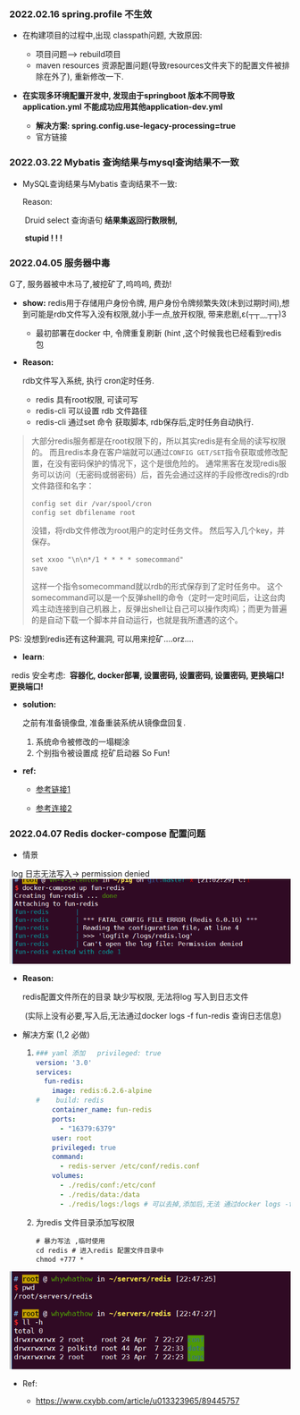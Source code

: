 ### 2022.02.16 spring.profile 不生效

- 在构建项目的过程中,出现 classpath问题, 大致原因:
  - 项目问题--> rebuild项目
  - maven resources 资源配置问题(导致resources文件夹下的配置文件被排除在外了), 重新修改一下.
  
- **在实现多环境配置开发中, 发现由于springboot 版本不同导致application.yml 不能成功应用其他application-dev.yml**
  - **解决方案: spring.config.use-legacy-processing=true**
  - 官方链接
  

### 2022.03.22 Mybatis 查询结果与mysql查询结果不一致

* MySQL查询结果与Mybatis 查询结果不一致:

  Reason:

  ​	Druid select 查询语句 **结果集返回行数限制,** 

  ​	 **stupid ! ! !**

  

### 2022.04.05 服务器中毒

G了, 服务器被中木马了,被挖矿了,呜呜呜, 费劲!

* **show:** 
    redis用于存储用户身份令牌, 用户身份令牌频繁失效(未到过期时间),想到可能是rdb文件写入没有权限,就小手一点,放开权限, 带来悲剧,ε(┬┬﹏┬┬)3 
    * 最初部署在docker 中, 令牌重复刷新 (hint ,这个时候我也已经看到redis 包


* **Reason:**

  rdb文件写入系统, 执行 cron定时任务.

  * redis 具有root权限, 可读可写
  * redis-cli 可以设置 rdb 文件路径
  * redis-cli 通过set 命令 获取脚本, rdb保存后,定时任务自动执行.	  

>大部分redis服务都是在root权限下的，所以其实redis是有全局的读写权限的。
>而且redis本身在客户端就可以通过`CONFIG GET/SET`指令获取或修改配置，在没有密码保护的情况下，这个是很危险的。
>通常黑客在发现redis服务可以访问（无密码或弱密码）后，首先会通过这样的手段修改redis的rdb文件路径和名字：
>
>```
>config set dir /var/spool/cron
>config set dbfilename root
>```
>
>
>没错，将rdb文件修改为root用户的定时任务文件。
>然后写入几个key，并保存。
>
>```
>set xxoo "\n\n*/1 * * * * somecommand"
>save
>```
>
>
>这样一个指令somecommand就以rdb的形式保存到了定时任务中。
>这个somecommand可以是一个反弹shell的命令（定时一定时间后，让这台肉鸡主动连接到自己机器上，反弹出shell让自己可以操作肉鸡）；而更为普遍的是自动下载一个脚本并自动运行，也就是我所遭遇的这个。

PS: 没想到redis还有这种漏洞, 可以用来挖矿....orz....

* **learn**: 

​	redis 安全考虑: 
​    **容器化, docker部署, 设置密码, 设置密码, 设置密码, 更换端口!更换端口!**

* **solution:** 

  之前有准备镜像盘, 准备重装系统从镜像盘回复.
  
  1. 系统命令被修改的一塌糊涂
  2. 个别指令被设置成 挖矿启动器 So Fun!
  
* **ref:**

  * [参考链接1](https://www.wudi.space/2021/01/13/ExperienceOfMinerVirus/)

  * [参考连接2](https://www.cnblogs.com/xiazhenbin/p/14779569.html)

### 2022.04.07 Redis docker-compose 配置问题

* 情景

​	log 日志无法写入-> permission denied  
![img_10.png](img_10.png)

* **Reason:** 

  redis配置文件所在的目录 缺少写权限, 无法将log 写入到日志文件 

  ​	(实际上没有必要,写入后,无法通过docker logs -f fun-redis 查询日志信息)

* 解决方案 (1,2 必做)

  1. ```yaml
     ### yaml 添加   privileged: true
     version: '3.0'
     services:
       fun-redis:
         image: redis:6.2.6-alpine
     #    build: redis
         container_name: fun-redis
         ports:
           - "16379:6379"
         user: root
         privileged: true
         command:
           - redis-server /etc/conf/redis.conf
         volumes:
           - ./redis/conf:/etc/conf
           - ./redis/data:/data
           - ./redis/logs:/logs # 可以去掉,添加后,无法 通过docker logs -f 查询日志信息
     ```

  2. 为redis 文件目录添加写权限 

     ```shell
     # 暴力写法 ,临时使用
     cd redis # 进入redis 配置文件目录中
     chmod +777 *
     ```
![img_11.png](img_11.png)
* Ref:

  * https://www.cxybb.com/article/u013323965/89445757
